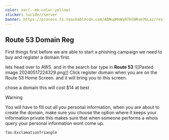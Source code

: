 ```yaml
---
color: var(--mk-color-yellow)
sticker: lucide//server
banner: https://process.fs.teachablecdn.com/ADNupMnWyR7kCWRvm76Laz/resize=width:705/https://cdn.filestackcontent.com/vIuC2QSyRNCclJ8oh3aQ
---
```

## Route 53 Domain Reg

First things first  before we are able to start a phishing campaign we need to buy and register a domain first. 

lets head over to AWS. and in the search bar type in **Route 53** 
![[Pasted image 20240517224329.png]]
Click register domain when you are on the Route 53 Home Screen. and it will bring you to this screen. 

chose a domain this will cost $14 at best

> [!WARNING]
> You will have to fill out all you personal information, when you are about to create the domain, make sure you choose the option where it keeps your information private this makes sure that when someone performs a whois query your personal information wont come up. 

`fas:ExclamationTriangle`